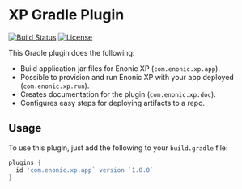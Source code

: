 # XP Gradle Plugin

[![Build Status](https://travis-ci.org/enonic/xp-gradle-plugin.svg?branch=master)](https://travis-ci.org/enonic/xp-gradle-plugin)
[![License](https://img.shields.io/github/license/enonic/xp-gradle-plugin.svg)](http://www.apache.org/licenses/LICENSE-2.0.html)

This Gradle plugin does the following:

* Build application jar files for Enonic XP (`com.enonic.xp.app`).
* Possible to provision and run Enonic XP with your app deployed (`com.enonic.xp.run`).
* Creates documentation for the plugin (`com.enonic.xp.doc`).
* Configures easy steps for deploying artifacts to a repo.

## Usage

To use this plugin, just add the following to your `build.gradle` file:

```gradle
plugins {
  id 'com.enonic.xp.app` version `1.0.0`
}
```
